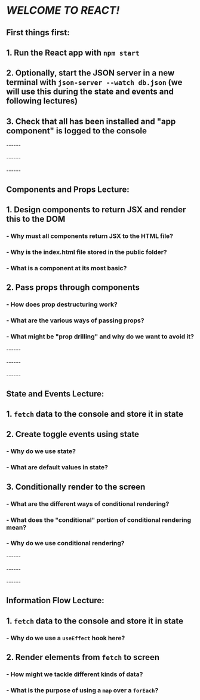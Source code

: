 # *WELCOME TO REACT!*

## First things first:
## 1. Run the React app with `npm start`
## 2. Optionally, start the JSON server in a new terminal with `json-server --watch db.json` (we will use this during the state and events and following lectures)
## 3. Check that all has been installed and "app component" is logged to the console
\------
\
\
\------
\
\
\------
## Components and Props Lecture:
## 1. Design components to return JSX and render this to the DOM
### - Why must all components return JSX to the HTML file?
### - Why is the index.html file stored in the public folder?
### - What is a component at its most basic?
## 2. Pass props through components
### - How does prop destructuring work?
### - What are the various ways of passing props?
### - What might be "prop drilling" and why do we want to avoid it?
\------
\
\
\------
\
\
\------
## State and Events Lecture:
## 1. `fetch` data to the console and store it in state
## 2. Create toggle events using state
### - Why do we use state?
### - What are default values in state?
## 3. Conditionally render to the screen
### - What are the different ways of conditional rendering?
### - What does the "conditional" portion of conditional rendering mean?
### - Why do we use conditional rendering?
\------
\
\
\------
\
\
\------
## Information Flow Lecture:
## 1. `fetch` data to the console and store it in state
### - Why do we use a `useEffect` hook here?
## 2. Render elements from `fetch` to screen
### - How might we tackle different kinds of data?
### - What is the purpose of using a `map` over a `forEach`?